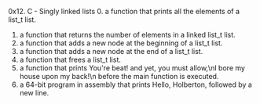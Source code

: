 0x12. C - Singly linked lists
0. a function that prints all the elements of a list_t list.
1. a function that returns the number of elements in a linked list_t list.
2. a function that adds a new node at the beginning of a list_t list.
3. a function that adds a new node at the end of a list_t list.
4. a function that frees a list_t list.
5. a function that prints You're beat! and yet, you must allow,\nI bore my house upon my back!\n before the main function is executed.
6. a 64-bit program in assembly that prints Hello, Holberton, followed by a new line.
